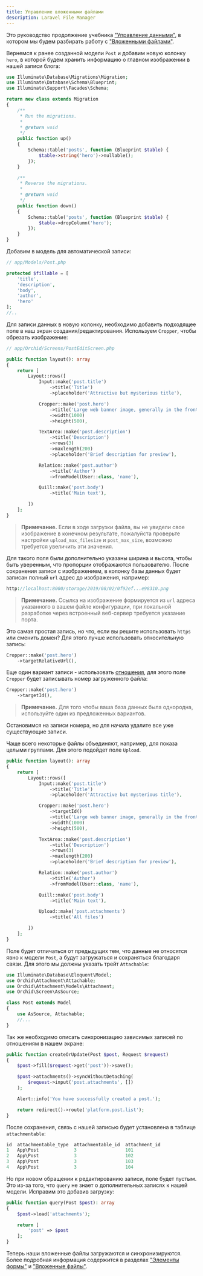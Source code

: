 ```yaml
---
title: Управление вложенными файлами
description: Laravel File Manager
---
```


Это руководство продолжение учебника ["Управление данными"](/ru/docs/quickstart-crud),
в котором мы будем разбирать работу с ["Вложенными файлами"](/ru/docs/attachments).

Вернемся к ранее созданной модели `Post` и добавим новую колонку `hero`,
в которой будем хранить информацию о главном изображении в нашей записи блога:

```php
use Illuminate\Database\Migrations\Migration;
use Illuminate\Database\Schema\Blueprint;
use Illuminate\Support\Facades\Schema;

return new class extends Migration
{
    /**
     * Run the migrations.
     *
     * @return void
     */
    public function up()
    {
        Schema::table('posts', function (Blueprint $table) {
            $table->string('hero')->nullable();
        });
    }

    /**
     * Reverse the migrations.
     *
     * @return void
     */
    public function down()
    {
        Schema::table('posts', function (Blueprint $table) {
            $table->dropColumn('hero');
        });
    }
}
```

Добавим в модель для автоматической записи:

```php
// app/Models/Post.php

protected $fillable = [
    'title',
    'description',
    'body',
    'author',
    'hero'
];
//..
```

Для записи данных в новую колонку, необходимо добавить подходящее поле в наш экран создания/редактирования.
Используем `Cropper`, чтобы обрезать изображение:

```php
// app/Orchid/Screens/PostEditScreen.php

public function layout(): array
{
    return [
        Layout::rows([
            Input::make('post.title')
                ->title('Title')
                ->placeholder('Attractive but mysterious title'),

            Cropper::make('post.hero')
                ->title('Large web banner image, generally in the front and center')
                ->width(1000)
                ->height(500),

            TextArea::make('post.description')
                ->title('Description')
                ->rows(3)
                ->maxlength(200)
                ->placeholder('Brief description for preview'),

            Relation::make('post.author')
                ->title('Author')
                ->fromModel(User::class, 'name'),

            Quill::make('post.body')
                ->title('Main text'),

        ])
    ];
}
```

> **Примечание.** Если в ходе загрузки файла, вы не увидели свое изображение в конечном результате,
пожалуйста проверьте настройки `upload_max_filesize` и `post_max_size`, возможно требуется увеличить эти значения.


Для такого поля были дополнительно указаны ширина и высота, чтобы быть уверенным, что пропорции отображаются пользователю.
После сохранения записи с изображением, в колонку базы данных будет записан полный `url` адрес до изображения, например:

```php
http://localhost:8000/storage/2019/08/02/0f92ef...e98310.png
```

> **Примечание.** Ссылка на изображение формируется из `url` адреса указанного в вашем файле конфигурации,
при локальной разработке через встроенный веб-сервер требуется указание порта.


Это самая простая запись, но что, если вы решите использовать `https` или сменить домен?
Для этого лучше использовать относительную запись:

```php
Cropper::make('post.hero')
    ->targetRelativeUrl(),
```

Еще один вариант записи - использовать [отношения](https://laravel.com/docs/master/eloquent-relationships), для этого
поле `Cropper` будет записывать номер загруженного файла:

```php
Cropper::make('post.hero')
    ->targetId(),
```

> **Примечание.** Для того чтобы ваша база данных была однородна, используйте один из предложенных вариантов.

Остановимся на записи номера, но для начала удалите все уже существующие записи.

Чаще всего некоторые файлы объединяют, например, для показа целыми группами. Для этого подойдет поле `Upload`.

```php
public function layout(): array
{
    return [
        Layout::rows([
            Input::make('post.title')
                ->title('Title')
                ->placeholder('Attractive but mysterious title'),

            Cropper::make('post.hero')
                ->targetId()
                ->title('Large web banner image, generally in the front and center')
                ->width(1000)
                ->height(500),

            TextArea::make('post.description')
                ->title('Description')
                ->rows(3)
                ->maxlength(200)
                ->placeholder('Brief description for preview'),

            Relation::make('post.author')
                ->title('Author')
                ->fromModel(User::class, 'name'),

            Quill::make('post.body')
                ->title('Main text'),

            Upload::make('post.attachments')
                ->title('All files')

        ])
    ];
}
```

Поле будет отличаться от предыдущих тем, что данные не относятся явно к модели `Post`, а будут загружаться и сохраняться благодаря связи.
Для этого мы должны указать трейт `Attachable`:

```php
use Illuminate\Database\Eloquent\Model;
use Orchid\Attachment\Attachable;
use Orchid\Attachment\Models\Attachment;
use Orchid\Screen\AsSource;

class Post extends Model
{
    use AsSource, Attachable;
    //...
}
```

Так же необходимо описать синхронизацию зависимых записей по отношениям в нашем экране:

```php
public function createOrUpdate(Post $post, Request $request)
{
    $post->fill($request->get('post'))->save();

    $post->attachments()->syncWithoutDetaching(
        $request->input('post.attachments', [])
    );

    Alert::info('You have successfully created a post.');

    return redirect()->route('platform.post.list');
}
```

После сохранения, связь с нашей записью будет установлена в таблице `attachmentable`:

```php
id  attachmentable_type  attachmentable_id  attachment_id
1	App\Post	         3	                101
2	App\Post	         3	                102
3	App\Post	         3	                103
4	App\Post	         3	                104
```

Но при новом обращении к редактированию записи, поле будет пустым. Это из-за того, что `query` не знает о дополнительных записях к нашей модели. Исправим это добавив загрузку:

```php
public function query(Post $post): array
{
    $post->load('attachments');

    return [
        'post' => $post
    ];
}
```

Теперь наши вложенные файлы загружаются и синхронизируются.
Более подробная информация содержится в разделах ["Элементы формы"](/ru/docs/field) и ["Вложенные файлы"](/ru/docs/attachments).

